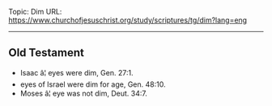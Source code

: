 Topic: Dim
URL: https://www.churchofjesuschrist.org/study/scriptures/tg/dim?lang=eng

---

## Old Testament

- Isaac â¦ eyes were dim, Gen. 27:1.
- eyes of Israel were dim for age, Gen. 48:10.
- Moses â¦ eye was not dim, Deut. 34:7.

